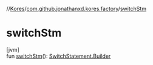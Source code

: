 //[Kores](../../index.md)/[com.github.jonathanxd.kores.factory](index.md)/[switchStm](switch-stm.md)

# switchStm

[jvm]\
fun [switchStm](switch-stm.md)(): [SwitchStatement.Builder](../com.github.jonathanxd.kores.base/-switch-statement/-builder/index.md)
